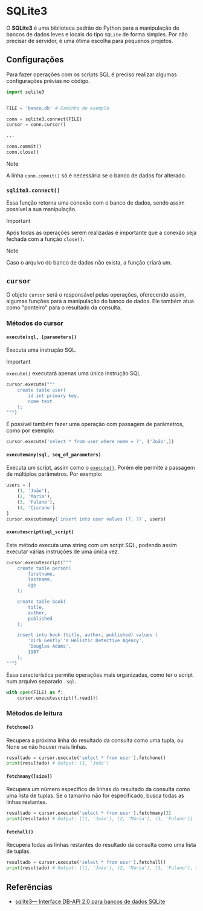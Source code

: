 # SQLite3

O **SQLite3** é uma biblioteca padrão do Python para a manipulação de bancos de dados leves e locais do tipo `SQLite` de forma simples. Por não precisar de servidor, é uma ótima escolha para pequenos projetos.

## Configurações

Para fazer operações com os scripts SQL é preciso realizar algumas configurações prévias no código.

```python
import sqlite3


FILE = 'banco.db' # Caminho de exemplo

conn = sqlite3.connect(FILE)
cursor = conn.cursor()

...

conn.commit()
conn.close()
```

> [!NOTE]
> A linha `conn.commit()` só é necessária se o banco de dados for alterado.

### `sqlite3.connect()`

Essa função retorna uma conexão com o banco de dados, sendo assim possível a sua manipulação.

> [!IMPORTANT]
> Após todas as operações serem realizadas é importante que a conexão seja fechada com a função `close()`.

> [!NOTE]
> Caso o arquivo do banco de dados não exista, a função criará um.

## `cursor`

O objeto `cursor` será o responsável pelas operações, oferecendo assim, algumas funções para a manipulação do banco de dados. Ele também atua como "ponteiro" para o resultado da consulta.


### Métodos do cursor

#### `execute(sql, [parameters])`

Executa uma instrução SQL.

> [!IMPORTANT]
> `execute()` executará apenas uma única instrução SQL.

```python
cursor.execute("""
    create table user(
        id int primary key,
        nome text
    );
""")
```

É possível também fazer uma operação com passagem de parâmetros, como por exemplo:

```python
cursor.execute('select * from user where nome = ?', ('João',))
```

#### `executemany(sql, seq_of_parameters)`

Executa um script, assim como o [`execute()`](#executesql-parameters). Porém ele permite a passagem de múltiplos parâmetros. Por exemplo:

```python
users = [
    (1, 'João'),
    (2, 'Maria'),
    (3, 'Fulano'),
    (4, 'Cicrano')
]
cursor.executemany('insert into user values (?, ?)', users)
```

#### `executescript(sql_script)`

Este método executa uma string com um script SQL, podendo assim executar várias instruções de uma única vez.

```python
cursor.executescript("""
    create table person(
        firstname,
        lastname,
        age
    );

    create table book(
        title,
        author,
        published
    );

    insert into book (title, author, published) values (
        'Dirk Gently''s Holistic Detective Agency',
        'Douglas Adams',
        1987
    );
""")
```

Essa característica permite operações mais organizadas, como ter o script num arquivo separado `.sql`.

```python
with open(FILE) as f:
    cursor.executescript(f.read())
```

### Métodos de leitura

#### `fetchone()`

Recupera a próxima linha do resultado da consulta como uma tupla, ou None se não houver mais linhas.

```python
resultado = cursor.execute('select * from user').fetchone()
print(resultado) # Output: (1, 'João')
```

#### `fetchmany([size])`

Recupera um número específico de linhas do resultado da consulta como uma lista de tuplas. Se o tamanho não for especificado, busca todas as linhas restantes.

```python
resultado = cursor.execute('select * from user').fetchmany(3)
print(resultado) # Output: [(1, 'João'), (2, 'Maria'), (3, 'Fulano')]
```

#### `fetchall()`

Recupera todas as linhas restantes do resultado da consulta como uma lista de tuplas.

```python
resultado = cursor.execute('select * from user').fetchall()
print(resultado) # Output: [(1, 'João'), (2, 'Maria'), (3, 'Fulano'), (4, 'Cicrano')]
```

## Referências

- [sqlite3— Interface DB-API 2.0 para bancos de dados SQLite](https://docs.python.org/pt-br/3.9/library/sqlite3.html)